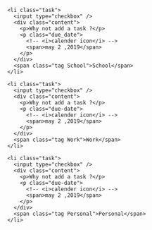         <li class="task">
          <input type="checkbox" />
          <div class="content">
            <p>Why not add a task ?</p>
            <p class="due_date">
              <!-- <i>calender icon</i> -->
              <span>may 2 ,2019</span>
            </p>
          </div>
          <span class="tag School">School</span>
        </li>

        <li class="task">
          <input type="checkbox" />
          <div class="content">
            <p>Why not add a task ?</p>
            <p class="due-date">
              <!-- <i>calender icon</i> -->
              <span>may 2 ,2019</span>
            </p>
          </div>
          <span class="tag Work">Work</span>
        </li>

        <li class="task">
          <input type="checkbox" />
          <div class="content">
            <p>Why not add a task ?</p>
            <p class="due-date">
              <!-- <i>calender icon</i> -->
              <span>may 2 ,2019</span>
            </p>
          </div>
          <span class="tag Personal">Personal</span>
        </li>
